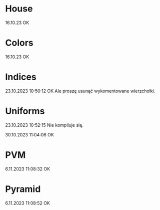 # House

16.10.23 OK

# Colors 

16.10.23 OK

# Indices

23.10.2023 10:50:12 OK
Ale proszę usunąć wykomentowane wierzchołki.

# Uniforms

23.10.2023 10:52:15
Nie kompiluje się.

30.10.2023 11:04:06 OK

# PVM

6.11.2023 11:08:32 OK

# Pyramid

6.11.2023 11:08:52 OK







